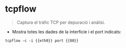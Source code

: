 # tcpflow

> Captura el tràfic TCP per depuració i anàlisi.

- Mostra totes les dades de la interfície i el port indicats:

`tcpflow -c -i {{eth0}} port {{80}}`
